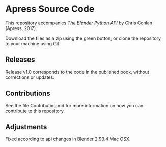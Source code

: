 # Apress Source Code

This repository accompanies [*The Blender Python API*](http://www.apress.com/9781484228012) by Chris Conlan (Apress, 2017).

[comment]: #cover


Download the files as a zip using the green button, or clone the repository to your machine using Git.

## Releases

Release v1.0 corresponds to the code in the published book, without corrections or updates.

## Contributions

See the file Contributing.md for more information on how you can contribute to this repository.

## Adjustments

Fixed according to api changes in Blender 2.93.4 Mac OSX.
